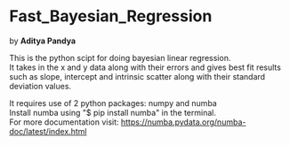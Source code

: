 # Fast_Bayesian_Regression

by **Aditya Pandya**

This is the python scipt for doing bayesian linear regression.<br />
It takes in the x and y data along with their errors and gives best fit results such as slope, intercept and intrinsic scatter along with their standard deviation values.

It requires use of 2 python packages: numpy and numba <br />
Install numba using "$ pip install numba" in the terminal. <br />
For more documentation visit: https://numba.pydata.org/numba-doc/latest/index.html
